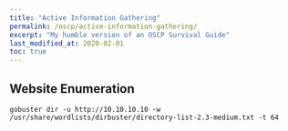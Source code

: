 ```yaml
---
title: "Active Information Gathering"
permalink: /oscp/active-information-gathering/
excerpt: "My humble version of an OSCP Survival Guide"
last_modified_at: 2020-02-01
toc: true
---
```


## Website Enumeration

`gobuster dir -u http://10.10.10.10 -w /usr/share/wordlists/dirbuster/directory-list-2.3-medium.txt -t 64`